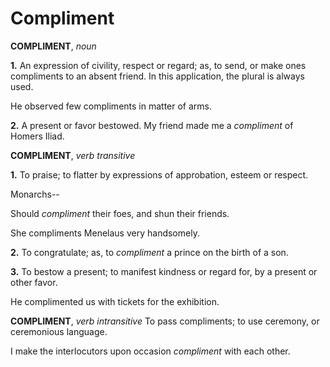 # Compliment

**COMPLIMENT**, _noun_

**1.** An expression of civility, respect or regard; as, to send, or make ones compliments to an absent friend. In this application, the plural is always used.

He observed few compliments in matter of arms.

**2.** A present or favor bestowed. My friend made me a _compliment_ of Homers Iliad.

**COMPLIMENT**, _verb transitive_

**1.** To praise; to flatter by expressions of approbation, esteem or respect.

Monarchs--

Should _compliment_ their foes, and shun their friends.

She compliments Menelaus very handsomely.

**2.** To congratulate; as, to _compliment_ a prince on the birth of a son.

**3.** To bestow a present; to manifest kindness or regard for, by a present or other favor.

He complimented us with tickets for the exhibition.

**COMPLIMENT**, _verb intransitive_ To pass compliments; to use ceremony, or ceremonious language.

I make the interlocutors upon occasion _compliment_ with each other.